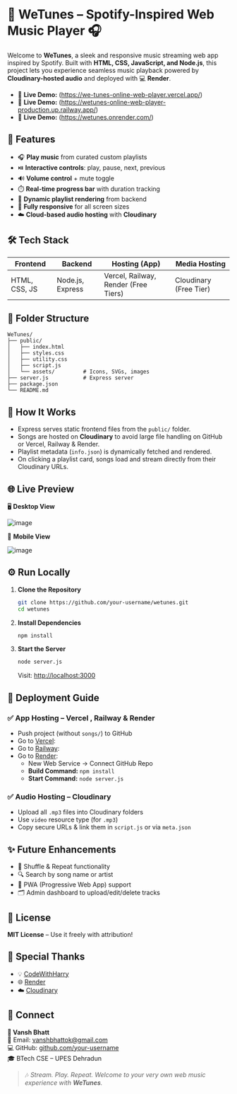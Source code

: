 # 🎵 WeTunes – Spotify-Inspired Web Music Player 🎧

Welcome to **WeTunes**, a sleek and responsive music streaming web app inspired by Spotify. Built with **HTML, CSS, JavaScript, and Node.js**, this project lets you experience seamless music playback powered by **Cloudinary-hosted audio** and deployed with 💻 **Render**.

- 🔗 **Live Demo:** (https://we-tunes-online-web-player.vercel.app/)
- 🔗 **Live Demo:** (https://wetunes-online-web-player-production.up.railway.app/)
- 🔗 **Live Demo:** (https://wetunes.onrender.com/)



## 🚀 Features

- 🎧 **Play music** from curated custom playlists  
- ⏯️ **Interactive controls**: play, pause, next, previous  
- 🔊 **Volume control** + mute toggle  
- ⏱️ **Real-time progress bar** with duration tracking  
- 📁 **Dynamic playlist rendering** from backend  
- 📱 **Fully responsive** for all screen sizes  
- ☁️ **Cloud-based audio hosting** with **Cloudinary**



## 🛠️ Tech Stack

| Frontend     | Backend        |              Hosting (App)              | Media Hosting   |
|--------------|----------------|-----------------------------------------|------------------|
| HTML, CSS, JS | Node.js, Express | Vercel, Railway, Render (Free Tiers) | Cloudinary (Free Tier) |



## 📁 Folder Structure

```
WeTunes/
├── public/
│   ├── index.html
│   ├── styles.css
│   ├── utility.css
│   ├── script.js
│   └── assets/         # Icons, SVGs, images
├── server.js           # Express server
├── package.json
└── README.md
```



## 🧠 How It Works

- Express serves static frontend files from the `public/` folder.
- Songs are hosted on **Cloudinary** to avoid large file handling on GitHub or Vercel, Railway & Render.
- Playlist metadata (`info.json`) is dynamically fetched and rendered.
- On clicking a playlist card, songs load and stream directly from their Cloudinary URLs.



## 🌐 Live Preview

🖥️ **Desktop View**  

![image](https://github.com/user-attachments/assets/6a131468-bf0e-4e6d-a284-2b8fff4acf79)


📱 **Mobile View** 

![image](https://github.com/user-attachments/assets/c602bfed-64e0-4c6d-846a-29b322e84db5)




## ⚙️ Run Locally

1. **Clone the Repository**
   ```bash
   git clone https://github.com/your-username/wetunes.git
   cd wetunes
   ```

2. **Install Dependencies**
   ```bash
   npm install
   ```

3. **Start the Server**
   ```bash
   node server.js
   ```
   Visit: [http://localhost:3000](http://localhost:3000)



## 🚀 Deployment Guide

### ✅ App Hosting – Vercel , Railway & Render
- Push project (without `songs/`) to GitHub
- Go to [Vercel](https://vercel.com/):  
- Go to [Railway](https://railway.com/):  
- Go to [Render](https://render.com/):  
  - New Web Service → Connect GitHub Repo
  - **Build Command:** `npm install`  
  - **Start Command:** `node server.js`

### ✅ Audio Hosting – Cloudinary
- Upload all `.mp3` files into Cloudinary folders  
- Use `video` resource type (for `.mp3`)  
- Copy secure URLs & link them in `script.js` or via `meta.json`



## ✨ Future Enhancements

- 🔁 Shuffle & Repeat functionality  
- 🔍 Search by song name or artist  
- 📱 PWA (Progressive Web App) support  
- 🗂️ Admin dashboard to upload/edit/delete tracks



## 📜 License

**MIT License** – Use it freely with attribution!



## 🙌 Special Thanks

- 💡 [CodeWithHarry](https://www.codewithharry.com/)
- 🌐 [Render](https://render.com/)
- ☁️ [Cloudinary](https://cloudinary.com/)



## 🤝 Connect

**👤 Vansh Bhatt**  
📧 Email: [vanshbhattok@gmail.com](mailto:vanshbhattok@gmail.com)  
💻 GitHub: [github.com/your-username](https://github.com/your-username)  
🎓 BTech CSE – UPES Dehradun



> 🎶 _Stream. Play. Repeat. Welcome to your very own web music experience with **WeTunes**._
